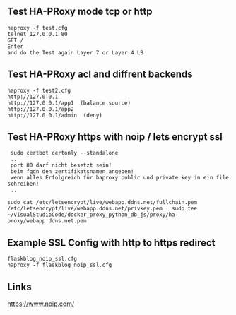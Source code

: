## Test HA-PRoxy mode tcp or http
```
haproxy -f test.cfg
telnet 127.0.0.1 80
GET /
Enter
and do the Test again Layer 7 or Layer 4 LB
```

## Test HA-PRoxy acl and diffrent backends
```
haproxy -f test2.cfg
http://127.0.0.1
http://127.0.0.1/app1  (balance source)
http://127.0.0.1/app2
http://127.0.0.1/admin  (deny)
```

## Test HA-PRoxy https with noip / lets encrypt ssl
```
 sudo certbot certonly --standalone
 ..
 port 80 darf nicht besetzt sein!
 beim fqdn den zertifikatsnamen angeben!
 wenn alles Erfolgreich für haproxy public und private key in ein file schreiben!
 ..
 
sudo cat /etc/letsencrypt/live/webapp.ddns.net/fullchain.pem /etc/letsencrypt/live/webapp.ddns.net/privkey.pem | sudo tee ~/VisualStudioCode/docker_proxy_python_db_js/proxy/ha-proxy/webapp.ddns.net.pem
```

## Example SSL Config with http to https redirect
```
flaskblog_noip_ssl.cfg
haproxy -f flaskblog_noip_ssl.cfg
```

## Links

https://www.noip.com/
